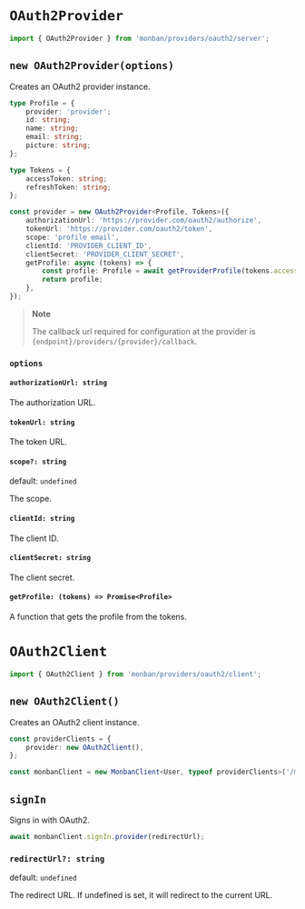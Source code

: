 # `OAuth2Provider`

```typescript
import { OAuth2Provider } from 'monban/providers/oauth2/server';
```

## `new OAuth2Provider(options)`

Creates an OAuth2 provider instance.

```typescript
type Profile = {
    provider: 'provider';
    id: string;
    name: string;
    email: string;
    picture: string;
};

type Tokens = {
    accessToken: string;
    refreshToken: string;
};

const provider = new OAuth2Provider<Profile, Tokens>({
    authorizationUrl: 'https://provider.com/oauth2/authorize',
    tokenUrl: 'https://provider.com/oauth2/token',
    scope: 'profile email',
    clientId: 'PROVIDER_CLIENT_ID',
    clientSecret: 'PROVIDER_CLIENT_SECRET',
    getProfile: async (tokens) => {
        const profile: Profile = await getProviderProfile(tokens.access_token);
        return profile;
    },
});
```

> **Note**
>
> The callback url required for configuration at the provider is `{endpoint}/providers/{provider}/callback`.

### `options`

#### `authorizationUrl: string`

The authorization URL.

#### `tokenUrl: string`

The token URL.

#### `scope?: string`

default: `undefined`

The scope.

#### `clientId: string`

The client ID.

#### `clientSecret: string`

The client secret.

#### `getProfile: (tokens) => Promise<Profile>`

A function that gets the profile from the tokens.

# `OAuth2Client`

```typescript
import { OAuth2Client } from 'monban/providers/oauth2/client';
```

## `new OAuth2Client()`

Creates an OAuth2 client instance.

```typescript
const providerClients = {
    provider: new OAuth2Client(),
};

const monbanClient = new MonbanClient<User, typeof providerClients>('/monban', providerClients);
```

## `signIn`

Signs in with OAuth2.

```typescript
await monbanClient.signIn.provider(redirectUrl);
```

### `redirectUrl?: string`

default: `undefined`

The redirect URL.
If undefined is set, it will redirect to the current URL.
